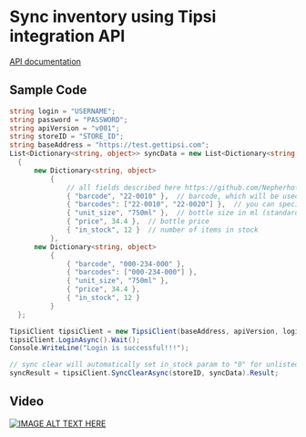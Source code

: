 # Sync inventory using Tipsi integration API

[API documentation](https://github.com/Nepherhotep/tipsi-sync-c-sharp-sample/blob/master/api.md)

## Sample Code

```cs
string login = "USERNAME";
string password = "PASSWORD";
string apiVersion = "v001";
string storeID = "STORE_ID";
string baseAddress = "https://test.gettipsi.com";
List<Dictionary<string, object>> syncData = new List<Dictionary<string, object>>
  {
      new Dictionary<string, object>
          {
              // all fields described here https://github.com/Nepherhotep/tipsi-sync-c-sharp-sample/wiki/API-Description#base-inventory-struct
              { "barcode", "22-0010" },  // barcode, which will be used to lookup inventory item
              { "barcodes": ["22-0010", "22-0020"] },  // you can specify alternate barcodes here, will override existing barcodes
              { "unit_size", "750ml" },  // bottle size in ml (standard bottle - 750ml)
              { "price", 34.4 },  // bottle price
              { "in_stock", 12 }  // number of items in stock
          },
      new Dictionary<string, object>
          {
              { "barcode", "000-234-000" },
              { "barcodes": ["000-234-000"] },
              { "unit_size", "750ml" },
              { "price", 34.4 },
              { "in_stock", 12 }
          }
  };

TipsiClient tipsiClient = new TipsiClient(baseAddress, apiVersion, login, password);
tipsiClient.LoginAsync().Wait();
Console.WriteLine("Login is successful!!!");

// sync clear will automatically set in_stock param to "0" for unlisted items in the given batch
syncResult = tipsiClient.SyncClearAsync(storeID, syncData).Result;
```

## Video
[![IMAGE ALT TEXT HERE](https://img.youtube.com/vi/gCw0NtvPm_o/0.jpg)](https://www.youtube.com/watch?v=gCw0NtvPm_o)
